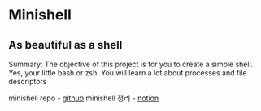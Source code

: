 # Minishell
## As beautiful as a shell
Summary: The objective of this project is for you to create a simple shell. Yes, your
little bash or zsh. You will learn a lot about processes and file descriptors

minishell repo - [github](https://github.com/JeonYoungHo-youjeon/minishell)
minishell 정리 - [notion](https://mher9804.notion.site/pipex-7fdb646034f44349a766b14dbc5ac3f9)
